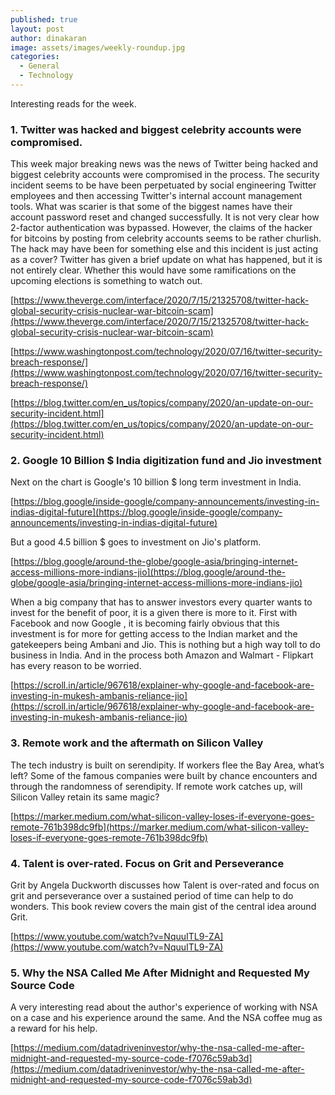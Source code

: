 ```yaml
---
published: true
layout: post
author: dinakaran
image: assets/images/weekly-roundup.jpg
categories:
  - General
  - Technology
---
```

Interesting reads for the week. 

### 1. Twitter was hacked and biggest celebrity accounts were compromised. 

This week major breaking news was the news of Twitter being hacked and biggest celebrity accounts were compromised in the process.  The security incident seems to be have been perpetuated by social engineering  Twitter employees and then accessing Twitter's internal account management tools. What was scarier is that some of the biggest names have their account password reset and changed successfully. It is not very clear how 2-factor authentication was bypassed. However, the claims of the hacker for bitcoins by posting from celebrity accounts seems to be rather churlish. The hack may have been for something else and this incident is just acting as a cover?  Twitter has given a brief update on what has happened, but it is not entirely clear. Whether this would have some ramifications on the upcoming elections is something to watch out. 

[https://www.theverge.com/interface/2020/7/15/21325708/twitter-hack-global-security-crisis-nuclear-war-bitcoin-scam](https://www.theverge.com/interface/2020/7/15/21325708/twitter-hack-global-security-crisis-nuclear-war-bitcoin-scam)

[https://www.washingtonpost.com/technology/2020/07/16/twitter-security-breach-response/](https://www.washingtonpost.com/technology/2020/07/16/twitter-security-breach-response/)

[https://blog.twitter.com/en_us/topics/company/2020/an-update-on-our-security-incident.html](https://blog.twitter.com/en_us/topics/company/2020/an-update-on-our-security-incident.html)

### 2. Google 10 Billion $ India digitization fund and Jio investment 

Next on the chart is Google's 10 billion $ long term investment in India.

[https://blog.google/inside-google/company-announcements/investing-in-indias-digital-future](https://blog.google/inside-google/company-announcements/investing-in-indias-digital-future) 

But a good 4.5 billion $ goes to investment on Jio's platform.

[https://blog.google/around-the-globe/google-asia/bringing-internet-access-millions-more-indians-jio](https://blog.google/around-the-globe/google-asia/bringing-internet-access-millions-more-indians-jio)

When a big company that has to answer investors every quarter wants to invest for the benefit of poor, it is a given there is more to it. First with Facebook and now Google , it is becoming fairly obvious that this investment is for more for getting access to the Indian market and the gatekeepers being Ambani and Jio. This is nothing but a high way toll to do business in India. And in the process both Amazon and Walmart - Flipkart has every reason to be worried. 

[https://scroll.in/article/967618/explainer-why-google-and-facebook-are-investing-in-mukesh-ambanis-reliance-jio](https://scroll.in/article/967618/explainer-why-google-and-facebook-are-investing-in-mukesh-ambanis-reliance-jio)

### 3. Remote work and the aftermath on Silicon Valley 

The tech industry is built on serendipity. If workers flee the Bay Area, what’s left? Some of the famous companies were built by chance encounters and through the randomness of serendipity. If remote work catches up, will Silicon Valley retain its same magic? 

[https://marker.medium.com/what-silicon-valley-loses-if-everyone-goes-remote-761b398dc9fb](https://marker.medium.com/what-silicon-valley-loses-if-everyone-goes-remote-761b398dc9fb)

### 4.  Talent is over-rated. Focus on  Grit and Perseverance 

Grit by Angela Duckworth discusses how Talent is over-rated and focus on grit and perseverance over a sustained period of time can help to do wonders. This book review covers the main gist of the central idea around Grit.

[https://www.youtube.com/watch?v=NquuITL9-ZA](https://www.youtube.com/watch?v=NquuITL9-ZA)

### 5. Why the NSA Called Me After Midnight and Requested My Source Code

A very interesting read about the author's experience of working with NSA on a case and his experience around the same. And the NSA coffee mug as a reward for his help.

[https://medium.com/datadriveninvestor/why-the-nsa-called-me-after-midnight-and-requested-my-source-code-f7076c59ab3d](https://medium.com/datadriveninvestor/why-the-nsa-called-me-after-midnight-and-requested-my-source-code-f7076c59ab3d)

